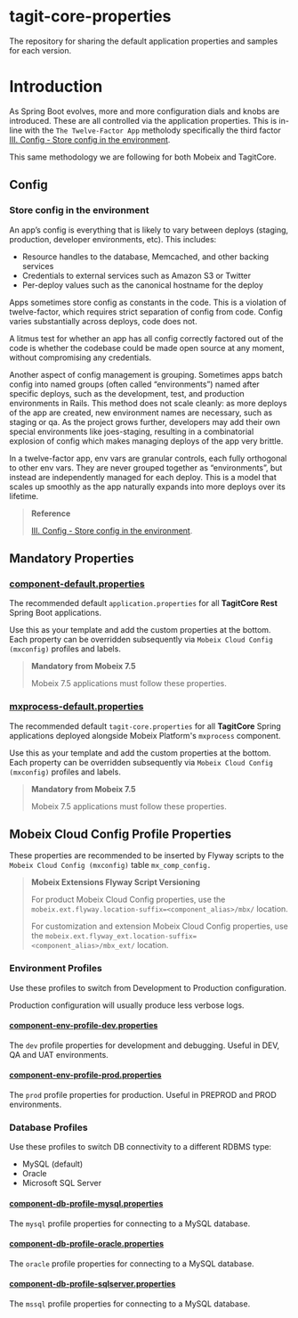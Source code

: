 # tagit-core-properties

The repository for sharing the default application properties and samples for each version.

# Introduction

As Spring Boot evolves, more and more configuration dials and knobs are introduced. These are all controlled via the application properties. This is in-line with the `The Twelve-Factor App` metholody specifically the third factor [III. Config - Store config in the environment](https://12factor.net/config).

This same methodology we are following for both Mobeix and TagitCore.

## Config

### Store config in the environment

An app’s config is everything that is likely to vary between deploys (staging, production, developer environments, etc). This includes:

- Resource handles to the database, Memcached, and other backing services
- Credentials to external services such as Amazon S3 or Twitter
- Per-deploy values such as the canonical hostname for the deploy

Apps sometimes store config as constants in the code. This is a violation of twelve-factor, which requires strict separation of config from code. Config varies substantially across deploys, code does not.

A litmus test for whether an app has all config correctly factored out of the code is whether the codebase could be made open source at any moment, without compromising any credentials.
 
Another aspect of config management is grouping. Sometimes apps batch config into named groups (often called “environments”) named after specific deploys, such as the development, test, and production environments in Rails. This method does not scale cleanly: as more deploys of the app are created, new environment names are necessary, such as staging or qa. As the project grows further, developers may add their own special environments like joes-staging, resulting in a combinatorial explosion of config which makes managing deploys of the app very brittle.

In a twelve-factor app, env vars are granular controls, each fully orthogonal to other env vars. They are never grouped together as “environments”, but instead are independently managed for each deploy. This is a model that scales up smoothly as the app naturally expands into more deploys over its lifetime.

> **Reference**
> 
> [III. Config - Store config in the environment](https://12factor.net/config).

## Mandatory Properties

### [component-default.properties](/component-default.properties)

The recommended default `application.properties` for all **TagitCore Rest** Spring Boot applications.

Use this as your template and add the custom properties at the bottom. Each property can be overridden subsequently via `Mobeix Cloud Config (mxconfig)` profiles and labels.

> **Mandatory from Mobeix 7.5**
>
> Mobeix 7.5 applications must follow these properties.

### [mxprocess-default.properties](/mxprocess-default.properties)

The recommended default `tagit-core.properties` for all **TagitCore** Spring applications deployed alongside Mobeix Platform's `mxprocess` component.

Use this as your template and add the custom properties at the bottom. Each property can be overridden subsequently via `Mobeix Cloud Config (mxconfig)` profiles and labels.

> **Mandatory from Mobeix 7.5**
>
> Mobeix 7.5 applications must follow these properties.


## Mobeix Cloud Config Profile Properties

These properties are recommended to be inserted by Flyway scripts to the `Mobeix Cloud Config (mxconfig)` table `mx_comp_config.`

> **Mobeix Extensions Flyway Script Versioning**
>
> For product Mobeix Cloud Config properties, use the `mobeix.ext.flyway.location-suffix=<component_alias>/mbx/` location.
>
> For customization and extension Mobeix Cloud Config properties, use the `mobeix.ext.flyway_ext.location-suffix=<component_alias>/mbx_ext/` location.

### Environment Profiles

Use these profiles to switch from Development to Production configuration.

Production configuration will usually produce less verbose logs.

#### [component-env-profile-dev.properties](/component-env-profile-dev.properties)

The `dev` profile properties for development and debugging. Useful in DEV, QA and UAT environments.

#### [component-env-profile-prod.properties](/component-env-profile-prod.properties)

The `prod` profile properties for production. Useful in PREPROD and PROD environments.

### Database Profiles

Use these profiles to switch DB connectivity to a different RDBMS type:
- MySQL (default)
- Oracle 
- Microsoft SQL Server 

#### [component-db-profile-mysql.properties](/component-db-profile-mysql.properties)

The `mysql` profile properties for connecting to a MySQL database.

#### [component-db-profile-oracle.properties](/component-db-profile-oracle.properties)

The `oracle` profile properties for connecting to a MySQL database.

#### [component-db-profile-sqlserver.properties](/component-db-profile-sqlserver.properties)

The `mssql` profile properties for connecting to a MySQL database.
